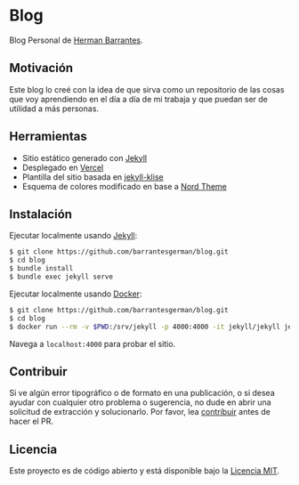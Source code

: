 # Blog

Blog Personal de [Herman Barrantes](https://www.hermanbarrantes.dev/).

## Motivación

Este blog lo creé con la idea de que sirva como un repositorio de las cosas que voy aprendiendo en el día a día de mi trabaja y que puedan ser de utilidad a más personas.

## Herramientas

- Sitio estático generado con [Jekyll](https://jekyllrb.com/)
- Desplegado en [Vercel](https://vercel.com/)
- Plantilla del sitio basada en [jekyll-klise](https://github.com/hermanbarrantes/jekyll-klise)
- Esquema de colores modificado en base a [Nord Theme](https://www.nordtheme.com/)

## Instalación

Ejecutar localmente usando [Jekyll](https://jekyllrb.com/):

```bash
$ git clone https://github.com/barrantesgerman/blog.git
$ cd blog
$ bundle install
$ bundle exec jekyll serve
```

Ejecutar localmente usando [Docker](https://github.com/envygeeks/jekyll-docker):

```bash
$ git clone https://github.com/barrantesgerman/blog.git
$ cd blog
$ docker run --rm -v $PWD:/srv/jekyll -p 4000:4000 -it jekyll/jekyll jekyll serve
```

Navega a `localhost:4000` para probar el sitio.

## Contribuir

Si ve algún error tipográfico o de formato en una publicación, o si desea ayudar con cualquier otro problema o sugerencia, no dude en abrir una solicitud de extracción y solucionarlo. Por favor, lea [contribuir](./CONTRIBUTING.md) antes de hacer el PR.

## Licencia

Este proyecto es de código abierto y está disponible bajo la [Licencia MIT](LICENSE).
